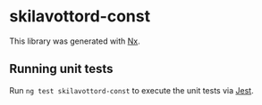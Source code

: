 <!-- gitbook-ignore -->

# skilavottord-const

This library was generated with [Nx](https://nx.dev).

## Running unit tests

Run `ng test skilavottord-const` to execute the unit tests via [Jest](https://jestjs.io).

